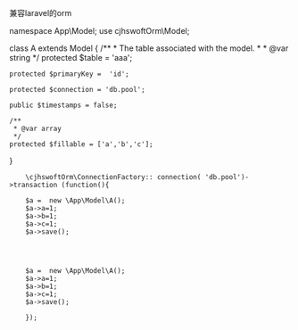 兼容laravel的orm


 

namespace App\Model;
use cjhswoftOrm\Model;

class A extends  Model
{
    /**
     * The table associated with the model.
     * 
     * @var string
     */
    protected $table = 'aaa';
    
    protected $primaryKey =  'id';
    
    protected $connection = 'db.pool';
      
    public $timestamps = false;
 
    /**
     * @var array
     */
    protected $fillable = ['a','b','c'];

    
}


        
        \cjhswoftOrm\ConnectionFactory:: connection( 'db.pool')->transaction (function(){
        	
        $a =  new \App\Model\A();
        $a->a=1;
        $a->b=1;
        $a->c=1;
        $a->save();
        
        
      
        
        $a =  new \App\Model\A();
        $a->a=1;
        $a->b=1;
        $a->c=1;
        $a->save();  
        
        });
 
